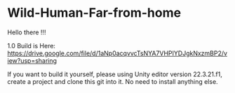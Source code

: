 # Wild-Human-Far-from-home
 
Hello there !!!

1.0 Build is Here: https://drive.google.com/file/d/1aNp0acqvvcTsNYA7VHPIYDJgkNxzmBP2/view?usp=sharing

If you want to build it yourself, please using Unity editor version 22.3.21.f1, create a project and clone this git into it. No need to install anything else.

